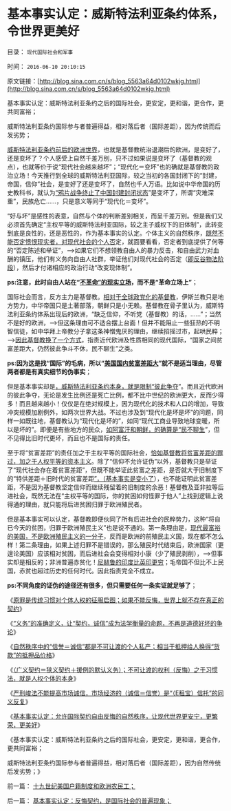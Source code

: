 # 基本事实认定：威斯特法利亚条约体系，令世界更美好

目录： `现代国际社会和军事` 

时间： `2016-06-10 20:10:15` 

原文链接：[http://blog.sina.com.cn/s/blog_5563a64d0102wkjg.html](http://blog.sina.com.cn/s/blog_5563a64d0102wkjg.html)

基本事实认定：威斯特法利亚条约之后的国际社会，更安定，更和谐，更合作，更共同富裕；

威斯特法利亚条约国际参与者普遍得益，相对落后者（国际差距），因为传统而后发劣势；

[威斯特法利亚条约前后的欧洲世界](../../../2016/5/16/威斯特法利亚实例展示了哈耶克预言的“自然秩序”；.md)，也就是基督教统治退潮后的欧洲，是变好了，还是变坏了？个人感受上自然千差万别，只不过如果说是变坏了（基督教的观点），也就等价于说“现代社会越来越坏”；“现代化＝变坏”也的确就是基督教的政治立场！今天推行到全球的威斯特法利亚国际，较之当初的各国封闭下的“封建，帝国，信仰”社会，是变好了还是变坏了，自然也千人万语。比如说中华帝国的历史教科书，就认为[“鸦片战争终止了中国封建封闭状态](../../../2016/1/6/“受害者情结”的“爱国愤青，中国鹰派”的本质.md)”是变坏了，所谓“灾难深重”，民族危亡……，只是意义等同于“现代化＝变坏”。

“好与坏”是感性的表意，自然与个体的判断差别相关，而呈千差万别。但是我们又必须首先确定“主权平等的威斯特法利亚国际，较之主子威权下的旧体制”，此转变到底是良性的，还是恶性的，作为基本事实的认定。个体主义的自然秩序，[既然不能否定愤恨现实者，对现代社会的个人否](../../../2011/11/1/攻击个人观点的权威和他们的卫道.md)定，就面要看看，否定者到底提供了何等的“否定陈述和举证”，——>如果它们不想领教自由人的暴力反击，和自由武力对血酬的镇压，他们有义务向自由人社群，举证他们对现代社会的否定（[即反谷物法阶段](../../../2015/9/28/反谷物法是“不革命”的“革命”，是渐进的“不太渐进”；.md)），然后才付诸相应的政治行动“改变现体制”。

**ps:注意，此时自由人站在“[不革命”的现实立场](../../../2012/2/2/左得可怕！懂得不革命的只是一小撮；.md)，而不是“革命立场上”**；

国际社会而言，反方主力是基督教。[相对于全球政党化的基督教](../../../2013/4/20/中国的基督徒一般不了解自已的宗教，更不了解新教；.md)，伊斯兰教只是地方势力，中华帝国只是土著部落，朝鲜只是小无赖。基督教在骨子里认为，威斯特法利亚条约体系出现后的欧洲，“缺乏信仰，不听党（基督教）的话，……”；当然不是好的欧洲，——>但这条理由可不适合摆上台面！但并不能阻止一些狂热的不明智信徒，如中华拜上帝教分子拿这条神憎鬼厌的理由，继续招摇过市，起哄民粹；——>[因此基督教换了一个方式](../../../2015/5/10/妖魔化美国的全球左棍统一战线，是怎么结成的？.md)，指责近代欧洲及性质相同的现代国际，“国家之间贫富差距大，仍然彼此争斗不休，民不聊生”之类。

**ps:因为这是找“国际”的毛病，所以“[美国国内贫富差距大](../../../2011/10/15/客观衡量个人财产“贫富差距”的标准不存在.md)”就不是适当理由，尽管两者都是有真实细节的伪事实**；

但是基本事实却是[，威斯特法利亚条约本身，就是限制“彼此争夺](../../../2016/5/15/个体原理：威斯特法利亚条约体系的柔韧性；.md)”。而且近代欧洲的彼此争夺，无论是发生比例还是死亡比例，都不比中世纪的欧洲更大，反而少得多！而且越来越小！仅仅是在绝对规模上，因为现代化的技术和人口的增加，导致冲突规模加剧例外，如两次世界大战。不过也涉及到“现代化是坏是坏”的问题，同样一如既往地，基督教认为“现代化是坏的”，如同“现代工商业导致地球变暖，所以是坏的”。即便是有些地方的民众，[如阿富汗和朝鲜，的确算是“民不聊生](http://darthvad.blog.sohu.com/252060706.html)”，但不见得比旧时代更坏，而且也不是国际的责任。

至于将“贫富差距”的责任加之于主权平等的国际社会，[恰如基督教将贫富差距的罪过，加之于人权平等的资本主义](../../../2015/3/12/为什么全球左派，都竭力声讨“市场经济的贫富差距”？.md)。除了“信仰不允许证伪”以外，基督教只是举证了“现代社会存在着贫富差距”，但既不能举证此贫富之差距，是否就大于旧制度下的“特供差距＋旧时代的贫富差距[”，（基本事实是变小了](../../../2015/9/7/美国大众化的消费品，粉碎“美国贫富差距大”的宣传谎言；.md)），也不能证明此贫富差距，不是因为基督教坚定信仰而继续残留着的旧制度的余恶！基督教及亚非拉等后进社会，既然无法在“主权平等的国际，你的贫困如何怪罪于他人”上找到逻辑上说得通的理由，就只能将后进贫困归罪于欧洲殖民者。

但是基本事实可以认定，基督教即便伙同了所有后进社会的民粹势力，这种“将自已今天的贫困，归罪于欧洲殖民主义”也是说不通的。第一条理由是，[现代最富裕的美国，不是欧洲殖民主义的一分子](../../../2012/12/26/欧洲不是资本主义，伊斯兰圣战是早期殖民主义.md)，反而是欧洲的前殖民主义国，现在都不怎么样！第二条理由，如果上述归罪不是错误的，那么殖民时代结束后，欧洲国家（更遑论美国）应该相对贫困，而后进社会会变得相对小康（少了殖民剥削），——>但事实却是相反的；非洲普遍赤贫化！[尼赫鲁的印度比英印更穷](../../../2012/1/28/印度近现代史就是Charter精英的爱国买办史.md)；毛帝国不但比不上民国，赤贫也超过历史的任何时代。因此指责完全不成立。

**ps:不同角度的证伪的途径还有很多，但只需要任何一条实证就足够了**；

《[原罪是传统习惯对个体人权的征服启图；如果不能反悔，世界上就不存在真正的契约](../../../2016/6/4/如果不能反悔，世界上就不存在真正的契约；.md)》

《[“义务”的准确定义，让“契约，诚信”成为法学衡量的命题，不再是道德好坏的争论](../../../2016/6/5/“义务”的准确定义，足以澄清被广泛误解的“诚信”；.md)》

《[自然秩序中的“信誉＝诚信”都是不可让渡的个人私产；相当于抵押给人换得“货款”的抵押品价格](../../../2016/6/6/自然秩序中的“信誉＝诚信”都是不可让渡的个人私产；.md)》

《[（广义契约＝狭义契约＋援例的默认义务）；不可让渡的权利（反悔）之于习惯法，就是人权个体的本身](../../../2016/6/7/（广义契约＝狭义契约＋援例的默认义务）；及马克思主义.md)》

《[严刑峻法不能提高市场诚信，市场经济的（诚信＝信誉）是“（E租宝）信托”的同义反复](../../../2016/6/8/信誉是私有财产，公有制导致“没有（诚信＝信誉）私产”.md)》

《[基本事实认定：允许国际契约自由反悔的自然秩序，让现代世界更安宁，更繁荣，更美好](../../../2016/6/9/基本事实认定：反悔契约，是国际社会的普遍现象；.md)》

《基本事实认定：威斯特法利亚条约之后的国际社会，更安定，更和谐，更合作，更共同富裕；

威斯特法利亚条约国际参与者普遍得益，相对落后者（国际差距），因为自然传统后发劣势；》

前一篇： [十九世纪美国户籍制度和欧洲农民工；](../../../2016/7/12/十九世纪美国户籍制度和欧洲农民工；.md)

后一篇： [基本事实认定：反悔契约，是国际社会的普遍现象；](../../../2016/6/9/基本事实认定：反悔契约，是国际社会的普遍现象；.md)

